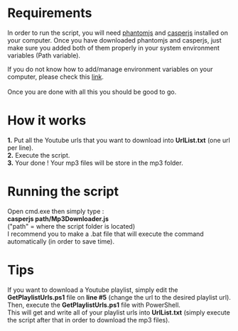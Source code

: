 # Requirements
In order to run the script, you will need [phantomjs](http://phantomjs.org/download.html) and [casperjs](http://casperjs.org/) installed on your computer. 
Once you have downloaded phantomjs and casperjs, just make sure you added both of them properly in your system environment variables (Path variable).<br>

If you do not know how to add/manage environment variables on your computer, please check this [link](https://www.nextofwindows.com/how-to-addedit-environment-variables-in-windows-7).<br>
<br>
Once you are done with all this you should be good to go.
# How it works 
**1.** Put all the Youtube urls that you want to download into **UrlList.txt** (one url per line). <br>
**2.** Execute the script. <br>
**3.** Your done ! Your mp3 files will be store in the mp3 folder.
# Running the script
Open cmd.exe then simply type :<br> **casperjs path/Mp3Downloader.js**<br>("path" = where the script folder is located)<br>
I recommend you to make a .bat file that will execute the command automatically (in order to save time).

# Tips
If you want to download a Youtube playlist, simply edit the **GetPlaylistUrls.ps1** file on **line #5** (change the url to the desired playlist url). 
<br>Then, execute the **GetPlaylistUrls.ps1** file with PowerShell.<br>
This will get and write all of your playlist urls into **UrlList.txt** (simply execute the script after that in order to download the mp3 files).
